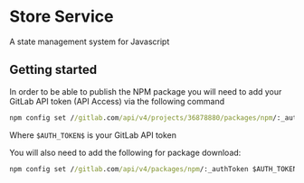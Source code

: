 # Store Service

A state management system for Javascript

## Getting started

In order to be able to publish the NPM package you will need to add your GitLab API token (API Access) via the following command

```cmd
npm config set //gitlab.com/api/v4/projects/36878880/packages/npm/:_authToken $AUTH_TOKEN$
```

Where `$AUTH_TOKEN$` is your GitLab API token

You will also need to add the following for package download:

```cmd
npm config set //gitlab.com/api/v4/packages/npm/:_authToken $AUTH_TOKEN$
```
